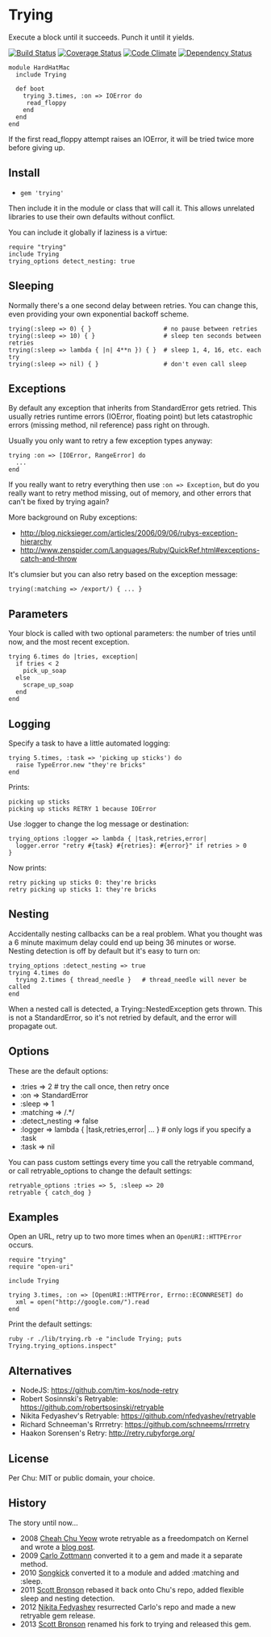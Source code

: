 # Trying

Execute a block until it succeeds.  Punch it until it yields.

[![Build Status](https://api.travis-ci.org/bronson/trying.png?branch=master)](http://travis-ci.org/bronson/trying)
[![Coverage Status](https://coveralls.io/repos/bronson/trying/badge.png?branch=master)](https://coveralls.io/r/bronson/trying)
[![Code Climate](https://codeclimate.com/github/bronson/trying.png)](https://codeclimate.com/github/bronson/trying)
[![Dependency Status](https://gemnasium.com/bronson/trying.png)](https://gemnasium.com/bronson/trying)

    module HardHatMac
      include Trying

      def boot
        trying 3.times, :on => IOError do
         read_floppy
        end
      end
    end

If the first read_floppy attempt raises an IOError, it will be tried twice more before giving up.


## Install

* `gem 'trying'`

Then include it in the module or class that will call it.
This allows unrelated libraries to use their own defaults without conflict.

You can include it globally if laziness is a virtue:

    require "trying"
    include Trying
    trying_options detect_nesting: true


## Sleeping

Normally there's a one second delay between retries.
You can change this, even providing your own exponential backoff scheme.

    trying(:sleep => 0) { }                    # no pause between retries
    trying(:sleep => 10) { }                   # sleep ten seconds between retries
    trying(:sleep => lambda { |n| 4**n }) { }  # sleep 1, 4, 16, etc. each try
    trying(:sleep => nil) { }                  # don't even call sleep


## Exceptions

By default any exception that inherits from StandardError gets retried.
This usually retries runtime errors (IOError, floating point) but lets
catastrophic errors (missing method, nil reference) pass right on through.

Usually you only want to retry a few exception types anyway:

    trying :on => [IOError, RangeError] do
      ...
    end

If you really want to retry everything then use `:on => Exception`, but
do you really want to retry method missing, out of memory, and other errors that can't be fixed by trying again?

More background on Ruby exceptions:

 * <http://blog.nicksieger.com/articles/2006/09/06/rubys-exception-hierarchy>
 * <http://www.zenspider.com/Languages/Ruby/QuickRef.html#exceptions-catch-and-throw>

It's clumsier but you can also retry based on the exception message:

    trying(:matching => /export/) { ... }


## Parameters

Your block is called with two optional parameters: the number of tries until now,
and the most recent exception.

    trying 6.times do |tries, exception|
      if tries < 2
        pick_up_soap
      else
        scrape_up_soap
      end
    end


## Logging

Specify a task to have a little automated logging:

    trying 5.times, :task => 'picking up sticks') do
      raise TypeError.new "they're bricks"
    end

Prints:

    picking up sticks
    picking up sticks RETRY 1 because IOError

Use :logger to change the log message or destination:

    trying_options :logger => lambda { |task,retries,error|
      logger.error "retry #{task} #{retries}: #{error}" if retries > 0
    }

Now prints:

    retry picking up sticks 0: they're bricks
    retry picking up sticks 1: they're bricks


## Nesting

Accidentally nesting callbacks can be a real problem.  What you thought was
a 6 minute maximum delay could end up being 36 minutes or worse.
Nesting detection is off by default but it's easy to turn on:

    trying_options :detect_nesting => true
    trying 4.times do
      trying 2.times { thread_needle }   # thread_needle will never be called
    end

When a nested call is detected, a Trying::NestedException gets thrown.
This is not a StandardError, so it's not retried by default, and the error
will propagate out.


## Options

These are the default options:

* :tries => 2  # try the call once, then retry once
* :on => StandardError
* :sleep => 1
* :matching => /.*/
* :detect_nesting => false
* :logger => lambda { |task,retries,error| ... }  # only logs if you specify a :task
* :task => nil

You can pass custom settings every time you call the retryable command,
or call retryable_options to change the default settings:

    retryable_options :tries => 5, :sleep => 20
    retryable { catch_dog }


## Examples

Open an URL, retry up to two more times when an `OpenURI::HTTPError` occurs.

    require "trying"
    require "open-uri"

    include Trying

    trying 3.times, :on => [OpenURI::HTTPError, Errno::ECONNRESET] do
      xml = open("http://google.com/").read
    end

Print the default settings:

    ruby -r ./lib/trying.rb -e "include Trying; puts Trying.trying_options.inspect"


## Alternatives

* NodeJS: <https://github.com/tim-kos/node-retry>
* Robert Sosinnski's Retryable: https://github.com/robertsosinski/retryable
* Nikita Fedyashev's Retryable: https://github.com/nfedyashev/retryable
* Richard Schneeman's Rrrretry: https://github.com/schneems/rrrretry
* Haakon Sorensen's Retry: http://retry.rubyforge.org/


## License

Per Chu: MIT or public domain, your choice.


## History

The story until now...

* 2008 [Cheah Chu Yeow](https://github.com/chuyeow/try)
  wrote retryable as a freedompatch on Kernel and wrote a
  [blog post](http://blog.codefront.net/2008/01/14/retrying-code-blocks-in-ruby-on-exceptions-whatever/).
* 2009 [Carlo Zottmann](https://github.com/carlo/retryable)
  converted it to a gem and made it a separate method.
* 2010 [Songkick](https://github.com/songkick/retryable)
  converted it to a module and added :matching and :sleep.
* 2011 [Scott Bronson](https://github.com/bronson/retryable)
  rebased it back onto Chu's repo, added flexible sleep and nesting detection.
* 2012 [Nikita Fedyashev](https://github.com/nfedyashev/retryable)
  resurrected Carlo's repo and made a new retryable gem release.
* 2013 [Scott Bronson](https://github.com/bronson/trying)
  renamed his fork to trying and released this gem.
